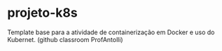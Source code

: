 # projeto-k8s
Template base para a atividade de containerização em Docker e uso do Kubernet. (github classroom ProfAntolli)
